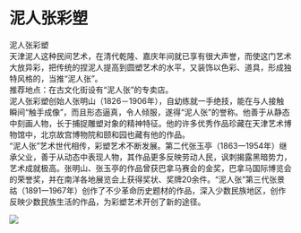 # 泥人张彩塑  
泥人张彩塑  
  天津泥人这种民间艺术，在清代乾隆、嘉庆年间就已享有很大声誉，而使这门艺术大放异彩，把传统的捏泥人提高到圆塑艺术的水平，又装饰以色彩、道具，形成独特风格的，当推“泥人张”。  
  推荐地点：在古文化街设有“泥人张”的专卖店。  
  泥人张彩塑创始人张明山（1826－1906年），自幼练就一手绝技，能在与人接触瞬间“触手成像”，而且形态逼真，令人倾服，遂得“泥人张”的誉称。他善于从静态中刻画人物，长于捕捉雕塑对象的精神特征。他的许多优秀作品珍藏在天津艺术博物馆中，北京故宫博物院和颐和园也藏有他的作品。  
  “泥人张”艺术世代相传，彩塑艺术不断发展。第二代张玉亭（1863一1954年）继承父业，善于从动态中表现人物，其作品更多反映劳动人民，讽刺揭露黑暗势力，艺术成就极高。张明山、张玉亭的作品曾获巴拿马赛会的金奖，巴拿马国际博览会的荣誉奖，并在南洋各地展览会上获得奖状、奖牌20余件。“泥人张”第三代张景祜（1891一1967年）创作了不少革命历史题材的作品，深入少数民族地区，创作反映少数民族生活的作品，为彩塑艺术开创了新的途径。  

![](https://raw.gitmirror.com/szqq0512/Pic/main/img/202201212001633.png)  